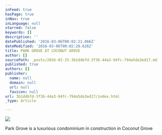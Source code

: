 ```yaml
---
inFeed: true
hasPage: true
inNav: true
inLanguage: null
starred: false
keywords: []
description: ''
datePublished: '2016-03-06T00:02:21.066Z'
dateModified: '2016-03-06T00:02:20.626Z'
title: PARK GROVE AT COCONUT GROVE
author: []
sourcePath: _posts/2016-02-25-3b1d4bfd-3f36-44a3-94fc-794a5da3ed17.md
published: true
authors: []
publisher:
  name: null
  domain: null
  url: null
  favicon: null
url: 3b1d4bfd-3f36-44a3-94fc-794a5da3ed17/index.html
_type: Article

---
```

![](https://s3-us-west-2.amazonaws.com/the-grid-img/p/31a243a2b0d11907243e14cefdd3a99b3eb21f3c.jpg)

Park Grove is a luxurious condominium in construction in Coconut Grove